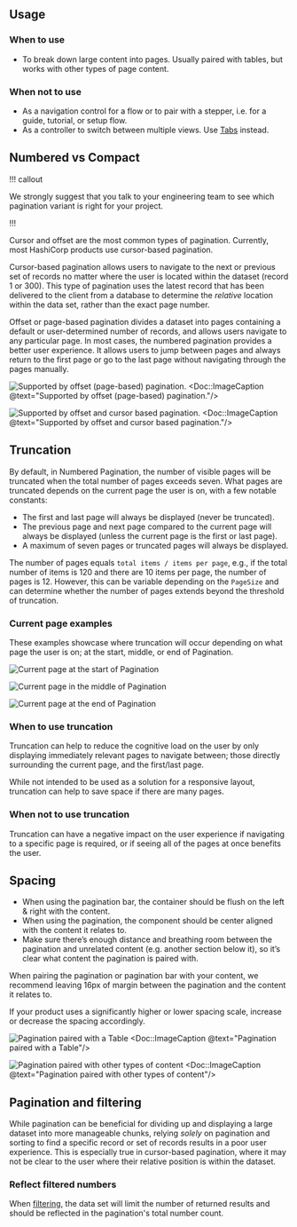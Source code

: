 ## Usage

### When to use

- To break down large content into pages. Usually paired with tables, but works with other types of page content.

### When not to use

- As a navigation control for a flow or to pair with a stepper, i.e. for a guide, tutorial, or setup flow.
- As a controller to switch between multiple views. Use [Tabs](/components/tabs/) instead.

## Numbered vs Compact

!!! callout 

We strongly suggest that you talk to your engineering team to see which pagination variant is right for your project.

!!!

Cursor and offset are the most common types of pagination. Currently, most HashiCorp products use cursor-based pagination.

Cursor-based pagination allows users to navigate to the next or previous set of records no matter where the user is located within the dataset (record 1 or 300). This type of pagination uses the latest record that has been delivered to the client from a database to determine the _relative_ location within the data set, rather than the exact page number.

Offset or page-based pagination divides a dataset into pages containing a default or user-determined number of records, and allows users navigate to any particular page. In most cases, the numbered pagination provides a better user experience. It allows users to jump between pages and always return to the first page or go to the last page without navigating through the pages manually.

![Supported by offset (page-based) pagination.](/assets/components/pagination/pagination-offset-example.png)
<Doc::ImageCaption @text="Supported by offset (page-based) pagination."/>

![Supported by offset and cursor based pagination.](/assets/components/pagination/pagination-cursor-example.png)
<Doc::ImageCaption @text="Supported by offset and cursor based pagination."/>

## Truncation

By default, in Numbered Pagination, the number of visible pages will be truncated when the total number of pages exceeds seven. What pages are truncated depends on the current page the user is on, with a few notable constants:

- The first and last page will always be displayed (never be truncated).
- The previous page and next page compared to the current page will always be displayed (unless the current page is the first or last page).
- A maximum of seven pages or truncated pages will always be displayed.

The number of pages equals `total items / items per page`, e.g., if the total number of items is 120 and there are 10 items per page, the number of pages is 12. However, this can be variable depending on the `PageSize` and can determine whether the number of pages extends beyond the threshold of truncation.

### Current page examples

These examples showcase where truncation will occur depending on what page the user is on; at the start, middle, or end of Pagination.

![Current page at the start of Pagination](/assets/components/pagination/pagination-truncation-start.png)

![Current page in the middle of Pagination](/assets/components/pagination/pagination-truncation-middle.png)

![Current page at the end of Pagination](/assets/components/pagination/pagination-truncation-end.png)

### When to use truncation

Truncation can help to reduce the cognitive load on the user by only displaying immediately relevant pages to navigate between; those directly surrounding the current page, and the first/last page.

While not intended to be used as a solution for a responsive layout, truncation can help to save space if there are many pages.

### When not to use truncation

Truncation can have a negative impact on the user experience if navigating to a specific page is required, or if seeing all of the pages at once benefits the user.

## Spacing

- When using the pagination bar, the container should be flush on the left & right with the content.
- When using the pagination, the component should be center aligned with the content it relates to.
- Make sure there’s enough distance and breathing room between the pagination and unrelated content (e.g. another section below it), so it’s clear what content the pagination is paired with.

When pairing the pagination or pagination bar with your content, we recommend leaving 16px of margin between the pagination and the content it relates to.

If your product uses a significantly higher or lower spacing scale, increase or decrease the spacing accordingly.

![Pagination paired with a Table](/assets/components/pagination/pagination-spacing-tables.png)
<Doc::ImageCaption @text="Pagination paired with a Table"/>

![Pagination paired with other types of content](/assets/components/pagination/pagination-spacing-not-contained.png)
<Doc::ImageCaption @text="Pagination paired with other types of content"/>

## Pagination and filtering

While pagination can be beneficial for dividing up and displaying a large dataset into more manageable chunks, relying _solely_ on pagination and sorting to find a specific record or set of records results in a poor user experience. This is especially true in cursor-based pagination, where it may not be clear to the user where their relative position is within the dataset.

### Reflect filtered numbers

When [filtering](/patterns/filter-patterns), the data set will limit the number of returned results and should be reflected in the pagination's total number count.
